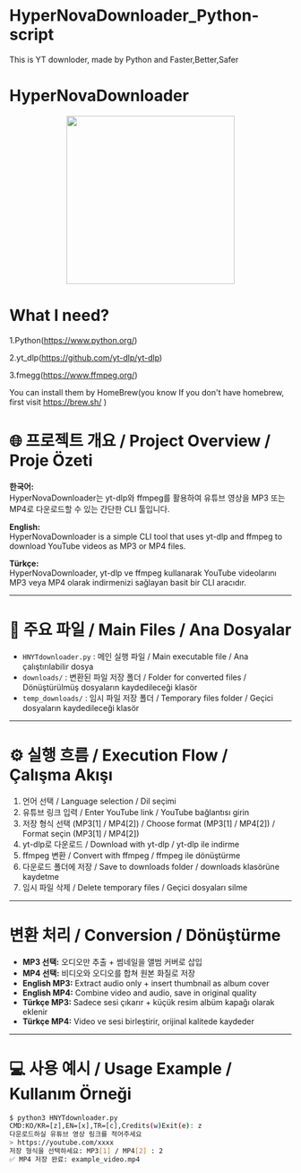 # HyperNovaDownloader_Python-script
This is YT downloder, made by Python and Faster,Better,Safer
# HyperNovaDownloader
<p align="center">
  <img src="https://github.com/HyperNovaSTUDIO/HyperNovaDownloader.-Python-script-/blob/main/logo.png" width="300">
</p>


# What I need?
1.Python(https://www.python.org/)

2.yt_dlp(https://github.com/yt-dlp/yt-dlp)

3.fmegg(https://www.ffmpeg.org/)

You can install them by HomeBrew(you know If you don't have homebrew, first visit https://brew.sh/ )

# 🌐 프로젝트 개요 / Project Overview / Proje Özeti

**한국어:**  
HyperNovaDownloader는 yt-dlp와 ffmpeg를 활용하여 유튜브 영상을 MP3 또는 MP4로 다운로드할 수 있는 간단한 CLI 툴입니다.

**English:**  
HyperNovaDownloader is a simple CLI tool that uses yt-dlp and ffmpeg to download YouTube videos as MP3 or MP4 files.

**Türkçe:**  
HyperNovaDownloader, yt-dlp ve ffmpeg kullanarak YouTube videolarını MP3 veya MP4 olarak indirmenizi sağlayan basit bir CLI aracıdır.

---

# 📂 주요 파일 / Main Files / Ana Dosyalar

- `HNYTdownloader.py` : 메인 실행 파일 / Main executable file / Ana çalıştırılabilir dosya  
- `downloads/` : 변환된 파일 저장 폴더 / Folder for converted files / Dönüştürülmüş dosyaların kaydedileceği klasör  
- `temp_downloads/` : 임시 파일 저장 폴더 / Temporary files folder / Geçici dosyaların kaydedileceği klasör  

---

# ⚙️ 실행 흐름 / Execution Flow / Çalışma Akışı

1. 언어 선택 / Language selection / Dil seçimi  
2. 유튜브 링크 입력 / Enter YouTube link / YouTube bağlantısı girin  
3. 저장 형식 선택 (MP3[1] / MP4[2]) / Choose format (MP3[1] / MP4[2]) / Format seçin (MP3[1] / MP4[2])  
4. yt-dlp로 다운로드 / Download with yt-dlp / yt-dlp ile indirme  
5. ffmpeg 변환 / Convert with ffmpeg / ffmpeg ile dönüştürme  
6. 다운로드 폴더에 저장 / Save to downloads folder / downloads klasörüne kaydetme  
7. 임시 파일 삭제 / Delete temporary files / Geçici dosyaları silme  

---

# 변환 처리 / Conversion / Dönüştürme
- **MP3 선택:** 오디오만 추출 + 썸네일을 앨범 커버로 삽입  
- **MP4 선택:** 비디오와 오디오를 합쳐 원본 화질로 저장  
- **English MP3:** Extract audio only + insert thumbnail as album cover  
- **English MP4:** Combine video and audio, save in original quality  
- **Türkçe MP3:** Sadece sesi çıkarır + küçük resim albüm kapağı olarak eklenir  
- **Türkçe MP4:** Video ve sesi birleştirir, orijinal kalitede kaydeder

---

# 💻 사용 예시 / Usage Example / Kullanım Örneği

```bash
$ python3 HNYTdownloader.py
CMD:KO/KR=[z],EN=[x],TR=[c],Credits(w)Exit(e): z
다운로드하실 유튜브 영상 링크를 적어주세요
> https://youtube.com/xxxx
저장 형식을 선택하세요: MP3[1] / MP4[2] : 2
✅ MP4 저장 완료: example_video.mp4
